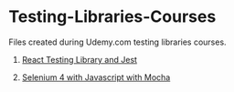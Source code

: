 # Testing-Libraries-Courses

Files created during Udemy.com testing libraries courses.

1. [React Testing Library and Jest](https://www.udemy.com/course/react-testing-library-and-jest)

2. [Selenium 4 with Javascript with Mocha](https://www.udemy.com/course/selenium-javascript-with-mocha)
